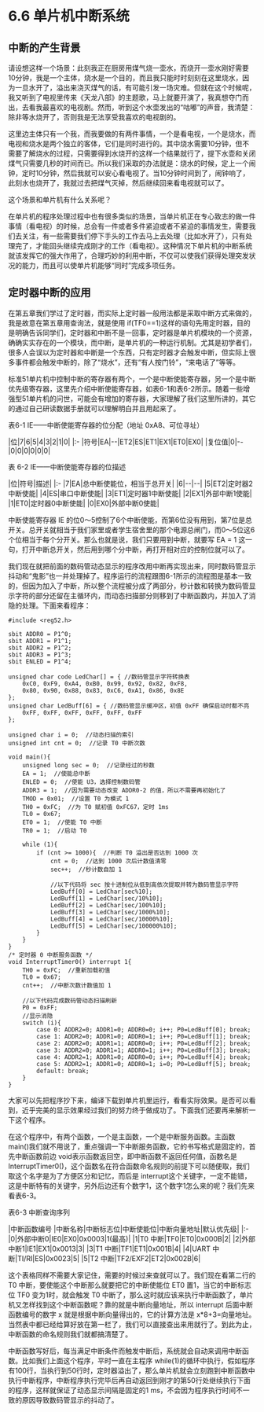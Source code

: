 # 6.6 单片机中断系统

## 中断的产生背景

请设想这样一个场景：此刻我正在厨房用煤气烧一壶水，而烧开一壶水刚好需要10分钟，我是一个主体，烧水是一个目的，而且我只能时时刻刻在这里烧水，因为一旦水开了，溢出来浇灭煤气的话，有可能引发一场灾难。但就在这个时候呢，我又听到了电视里传来《天龙八部》的主题歌，马上就要开演了，我真想夺门而出，去看我最喜欢的电视剧。然而，听到这个水壶发出的“咕嘟”的声音，我清楚：除非等水烧开了，否则我是无法享受我喜欢的电视剧的。

这里边主体只有一个我，而我要做的有两件事情，一个是看电视，一个是烧水，而电视和烧水是两个独立的客体，它们是同时进行的。其中烧水需要10分钟，但不需要了解烧水的过程，只需要得到水烧开的这样一个结果就行了，提下水壶和关闭煤气只需要几秒的时间而已。所以我们采取的办法就是：烧水的时候，定上一个闹钟，定时10分钟，然后我就可以安心看电视了。当10分钟时间到了，闹钟响了，此刻水也烧开了，我就过去把煤气灭掉，然后继续回来看电视就可以了。

这个场景和单片机有什么关系呢？

在单片机的程序处理过程中也有很多类似的场景，当单片机正在专心致志的做一件事情（看电视）的时候，总会有一件或者多件紧迫或者不紧迫的事情发生，需要我们去关注，有一些需要我们停下手头的工作去马上去处理（比如水开了），只有处理完了，才能回头继续完成刚才的工作（看电视）。这种情况下单片机的中断系统就该发挥它的强大作用了，合理巧妙的利用中断，不仅可以使我们获得处理突发状况的能力，而且可以使单片机能够“同时”完成多项任务。

 ## 定时器中断的应用

在第五章我们学过了定时器，而实际上定时器一般用法都是采取中断方式来做的，我是故意在第五章用查询法，就是使用 if(TF0==1)这样的语句先用定时器，目的是明确告诉同学们，定时器和中断不是一回事，定时器是单片机模块的一个资源，确确实实存在的一个模块，而中断，是单片机的一种运行机制。尤其是初学者们，很多人会误以为定时器和中断是一个东西，只有定时器才会触发中断，但实际上很多事件都会触发中断的，除了“烧水”，还有“有人按门铃”，“来电话了”等等。

标准51单片机中控制中断的寄存器有两个，一个是中断使能寄存器，另一个是中断优先级寄存器，这里先介绍中断使能寄存器，如表6-1和表6-2所示。随着一些增强型51单片机的问世，可能会有增加的寄存器，大家理解了我们这里所讲的，其它的通过自己研读数据手册就可以理解明白并且用起来了。

表6-1 IE——中断使能寄存器的位分配（地址 0xA8、可位寻址）

|位|7|6|5|4|3|2|1|0|
|:-
|符号|EA|--|ET2|ES|ET1|EX1|ET0|EX0|
|复位值|0|--|0|0|0|0|0|0|

表 6-2 IE——中断使能寄存器的位描述

|位|符号|描述|
|:-
|7|EA|总中断使能位，相当于总开关|
|6|--|--|
|5|ET2|定时器2中断使能|
|4|ES|串口中断使能|
|3|ET1|定时器1中断使能|
|2|EX1|外部中断1使能|
|1|ET0|定时器0中断使能|
|0|EX0|外部中断0使能|

中断使能寄存器 IE 的位0～5控制了6个中断使能，而第6位没有用到，第7位是总开关。总开关就相当于我们家里或者学生宿舍里的那个电源总闸门，而0～5位这6个位相当于每个分开关。那么也就是说，我们只要用到中断，就要写 EA = 1 这一句，打开中断总开关，然后用到哪个分中断，再打开相对应的控制位就可以了。

我们现在就把前面的数码管动态显示的程序改用中断再实现出来，同时数码管显示抖动和“鬼影”也一并处理掉了。程序运行的流程跟图6-1所示的流程图是基本一致的，但因为加入了中断，所以整个流程被分成了两部分，秒计数和转换为数码管显示字符的部分还留在主循环内，而动态扫描部分则移到了中断函数内，并加入了消隐的处理。下面来看程序：

```
#include <reg52.h>

sbit ADDR0 = P1^0;
sbit ADDR1 = P1^1;
sbit ADDR2 = P1^2;
sbit ADDR3 = P1^3;
sbit ENLED = P1^4;

unsigned char code LedChar[] = { //数码管显示字符转换表
    0xC0, 0xF9, 0xA4, 0xB0, 0x99, 0x92, 0x82, 0xF8,
    0x80, 0x90, 0x88, 0x83, 0xC6, 0xA1, 0x86, 0x8E
};
unsigned char LedBuff[6] = { //数码管显示缓冲区，初值 0xFF 确保启动时都不亮
    0xFF, 0xFF, 0xFF, 0xFF, 0xFF, 0xFF
};

unsigned char i = 0;  //动态扫描的索引
unsigned int cnt = 0;  //记录 T0 中断次数

void main(){
    unsigned long sec = 0;  //记录经过的秒数
    EA = 1;  //使能总中断
    ENLED = 0;  //使能 U3，选择控制数码管
    ADDR3 = 1;  //因为需要动态改变 ADDR0-2 的值，所以不需要再初始化了
    TMOD = 0x01;  //设置 T0 为模式 1
    TH0 = 0xFC;  //为 T0 赋初值 0xFC67，定时 1ms
    TL0 = 0x67;
    ET0 = 1;  //使能 T0 中断
    TR0 = 1;  //启动 T0

    while (1){
        if (cnt >= 1000){  //判断 T0 溢出是否达到 1000 次
            cnt = 0;  //达到 1000 次后计数值清零
            sec++;  //秒计数自加 1
           
            //以下代码将 sec 按十进制位从低到高依次提取并转为数码管显示字符
            LedBuff[0] = LedChar[sec%10];
            LedBuff[1] = LedChar[sec/10%10];
            LedBuff[2] = LedChar[sec/100%10];
            LedBuff[3] = LedChar[sec/1000%10];
            LedBuff[4] = LedChar[sec/10000%10];
            LedBuff[5] = LedChar[sec/100000%10];
        }
    }
}
/* 定时器 0 中断服务函数 */
void InterruptTimer0() interrupt 1{
    TH0 = 0xFC;  //重新加载初值
    TL0 = 0x67;
    cnt++;  //中断次数计数值加 1
   
    //以下代码完成数码管动态扫描刷新
    P0 = 0xFF;
    //显示消隐
    switch (i){
        case 0: ADDR2=0; ADDR1=0; ADDR0=0; i++; P0=LedBuff[0]; break;
        case 1: ADDR2=0; ADDR1=0; ADDR0=1; i++; P0=LedBuff[1]; break;
        case 2: ADDR2=0; ADDR1=1; ADDR0=0; i++; P0=LedBuff[2]; break;
        case 3: ADDR2=0; ADDR1=1; ADDR0=1; i++; P0=LedBuff[3]; break;
        case 4: ADDR2=1; ADDR1=0; ADDR0=0; i++; P0=LedBuff[4]; break;
        case 5: ADDR2=1; ADDR1=0; ADDR0=1; i=0; P0=LedBuff[5]; break;
        default: break;
    }
}
```

大家可以先把程序抄下来，编译下载到单片机里运行，看看实际效果。是否可以看到，近乎完美的显示效果经过我们的努力终于做成功了。下面我们还要再来解析一下这个程序。

在这个程序中，有两个函数，一个是主函数，一个是中断服务函数。主函数 main()我们就不用说了，重点强调一下中断服务函数，它的书写格式是固定的，首先中断函数前边 void表示函数返回空，即中断函数不返回任何值，函数名是 InterruptTimer0()，这个函数名在符合函数命名规则的前提下可以随便取，我们取这个名字是为了方便区分和记忆，而后是 interrupt这个关键字，一定不能错，这是中断特有的关键字，另外后边还有个数字1，这个数字1怎么来的呢？我们先来看表6-3。

表6-3 中断查询序列

|中断函数编号	|中断名称|中断标志位|中断使能位|中断向量地址|默认优先级|
|:-
|0|外部中断0|IE0|EX0|0x0003|1(最高)|
|1|T0 中断|TF0|ET0|0x000B|2|
|2|外部中断1|IE1|EX1|0x0013|3|
|3|T1 中断|TF1|ET1|0x001B|4|
|4|UART 中断|TI/RI|ES|0x0023|5|
|5|T2 中断|TF2/EXF2|ET2|0x002B|6|

这个表格同样不需要大家记住，需要的时候过来查就可以了。我们现在看第二行的 T0 中断，要使能这个中断那么就要把它的中断使能位 ET0 置1，当它的中断标志位 TF0 变为1时，就会触发 T0 中断了，那么这时就应该来执行中断函数了，单片机又怎样找到这个中断函数呢？靠的就是中断向量地址，所以 interrupt 后面中断函数编号的数字 x 就是根据中断向量得出的，它的计算方法是 x*8+3=向量地址。当然表中都已经给算好放在第一栏了，我们可以直接查出来用就行了。到此为止，中断函数的命名规则我们就都搞清楚了。

中断函数写好后，每当满足中断条件而触发中断后，系统就会自动来调用中断函数。比如我们上面这个程序，平时一直在主程序 while(1)的循环中执行，假如程序有100行，当执行到50行时，定时器溢出了，那么单片机就会立刻跑到中断函数中执行中断程序，中断程序执行完毕后再自动返回到刚才的第50行处继续执行下面的程序，这样就保证了动态显示间隔是固定的1 ms，不会因为程序执行时间不一致的原因导致数码管显示的抖动了。